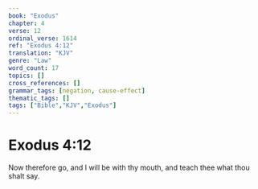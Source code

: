 ```yaml
---
book: "Exodus"
chapter: 4
verse: 12
ordinal_verse: 1614
ref: "Exodus 4:12"
translation: "KJV"
genre: "Law"
word_count: 17
topics: []
cross_references: []
grammar_tags: [negation, cause-effect]
thematic_tags: []
tags: ["Bible","KJV","Exodus"]
---
```


# Exodus 4:12

Now therefore go, and I will be with thy mouth, and teach thee what thou shalt say.
